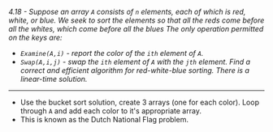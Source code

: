 *4.18 - Suppose an array `A` consists of `n` elements, each of which is red, white, or blue. We seek to sort the elements so that all the reds come before all the whites, which come before all the blues The only operation permitted on the keys are:*
- *`Examine(A,i)` - report the color of the `ith` element of `A`.*
- *`Swap(A,i,j)` - swap the `ith` element of `A` with the `jth` element.*
*Find a correct and efficient algorithm for red-white-blue sorting. There is a linear-time solution.*
***
- Use the bucket sort solution, create 3 arrays (one for each color). Loop through `A` and add each color to it's appropriate array.
- This is known as the Dutch National Flag problem.
